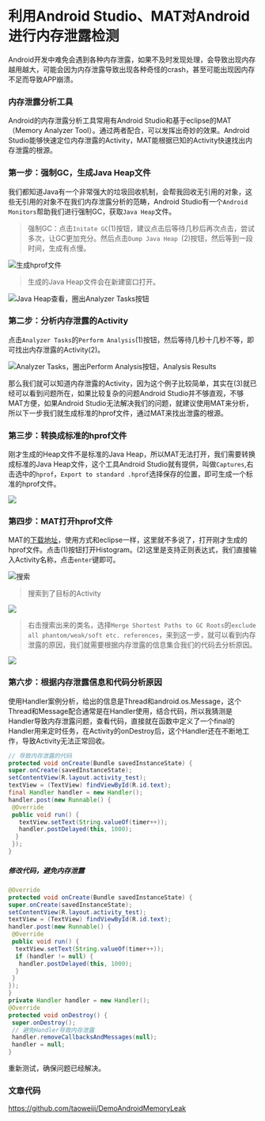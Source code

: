 # 利用Android Studio、MAT对Android进行内存泄露检测
Android开发中难免会遇到各种内存泄露，如果不及时发现处理，会导致出现内存越用越大，可能会因为内存泄露导致出现各种奇怪的crash，甚至可能出现因内存不足而导致APP崩溃。

### 内存泄露分析工具

Android的内存泄露分析工具常用有Android Studio和基于eclipse的MAT（Memory Analyzer Tool）。通过两者配合，可以发挥出奇妙的效果。Android Studio能够快速定位内存泄露的Activity，MAT能根据已知的Activity快速找出内存泄露的根源。

### 第一步：强制GC，生成Java Heap文件

我们都知道Java有一个非常强大的垃圾回收机制，会帮我回收无引用的对象，这些无引用的对象不在我们内存泄露分析的范畴，Android Studio有一个`Android Monitors`帮助我们进行强制GC，获取`Java Heap`文件。

> 强制GC：点击`Initate GC`(1)按钮，建议点击后等待几秒后再次点击，尝试多次，让GC更加充分。然后点击`Dump Java Heap `(2)按钮，然后等到一段时间，生成有点慢。

![生成hprof文件](AndroidMemoryLeak/JavaHeap.png)

> 生成的Java Heap文件会在新建窗口打开。

![Java Heap查看，圈出Analyzer Tasks按钮](AndroidMemoryLeak/Analyzer_Tasks.png)

### 第二步：分析内存泄露的Activity

点击`Analyzer Tasks`的`Perform Analysis`(1)按钮，然后等待几秒十几秒不等，即可找出内存泄露的Activity(2)。

![Analyzer Tasks，圈出Perform Analysis按钮，Analysis Results](AndroidMemoryLeak/Analyzer_Tasks_2.png)

那么我们就可以知道内存泄露的Activity，因为这个例子比较简单，其实在(3)就已经可以看到问题所在，如果比较复杂的问题Android Studio并不够直观，不够MAT方便，如果Android Studio无法解决我们的问题，就建议使用MAT来分析，所以下一步我们就生成标准的hprof文件，通过MAT来找出泄露的根源。

### 第三步：转换成标准的hprof文件

刚才生成的Heap文件不是标准的Java Heap，所以MAT无法打开，我们需要转换成标准的Java Heap文件，这个工具Android Studio就有提供，叫做`Captures`,右击选中的`hprof`，`Export to standard .hprof`选择保存的位置，即可生成一个标准的hprof文件。

![](AndroidMemoryLeak/standard_hprof.png)

### 第四步：MAT打开hprof文件

MAT的[下载地址](http://www.eclipse.org/mat/downloads.php)，使用方式和eclipse一样，这里就不多说了，打开刚才生成的hprof文件。点击(1)按钮打开Histogram。(2)这里是支持正则表达式，我们直接输入Activity名称，点击`enter`键即可。

![搜索](AndroidMemoryLeak/Histogram_1.png)

> 搜索到了目标的Activity

![](AndroidMemoryLeak/Histogram_2.png)

> 右击搜索出来的类名，选择`Merge Shortest Paths to GC Roots`的`exclude all phantom/weak/soft etc. references`，来到这一步，就可以看到内存泄露的原因，我们就需要根据内存泄露的信息集合我们的代码去分析原因。

![](AndroidMemoryLeak/Histogram_3.png)

### 第六步：根据内存泄露信息和代码分析原因

使用Handler案例分析，给出的信息是Thread和android.os.Message，这个Thread和Message配合通常是在Handler使用，结合代码，所以我猜测是Handler导致内存泄露问题，查看代码，直接就在函数中定义了一个final的Handler用来定时任务，在Activity的onDestroy后，这个Handler还在不断地工作，导致Activity无法正常回收。

```java
// 导致内存泄露的代码
protected void onCreate(Bundle savedInstanceState) {
super.onCreate(savedInstanceState);
setContentView(R.layout.activity_test);
textView = (TextView) findViewById(R.id.text);
final Handler handler = new Handler();
handler.post(new Runnable() {
 @Override
 public void run() {
   textView.setText(String.valueOf(timer++));
   handler.postDelayed(this, 1000);
  }
 });
}
```

##### 修改代码，避免内存泄露

```java
@Override
protected void onCreate(Bundle savedInstanceState) {
super.onCreate(savedInstanceState);
setContentView(R.layout.activity_test);
textView = (TextView) findViewById(R.id.text);
handler.post(new Runnable() {
 @Override
 public void run() {
  textView.setText(String.valueOf(timer++));
  if (handler != null) {
   handler.postDelayed(this, 1000);
  }
 }
});
}
private Handler handler = new Handler();
@Override
protected void onDestroy() {
 super.onDestroy();
 // 避免Handler导致内存泄露
 handler.removeCallbacksAndMessages(null);
 handler = null;
}
```
重新测试，确保问题已经解决。

### 文章代码
https://github.com/taoweiji/DemoAndroidMemoryLeak

